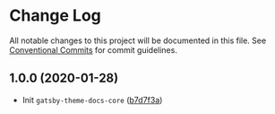# Change Log

All notable changes to this project will be documented in this file.
See [Conventional Commits](https://conventionalcommits.org) for commit guidelines.

## 1.0.0 (2020-01-28)

- Init `gatsby-theme-docs-core` ([b7d7f3a](https://github.com/Rocketseat/gatsby-themes/commit/b7d7f3a7f395e2db70985ef1bb8bcf4f2c287896))
